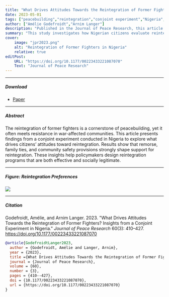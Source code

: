 ```yaml
---
title: "What Drives Attitudes Towards the Reintegration of Former Fighters? Insights from a Conjoint Experiment in Nigeria"
date: 2023-05-01
tags: ["peacebuilding","reintegration","conjoint experiment","Nigeria","public opinion"]
author: ["Amélie Godefroidt","Arnim Langer"]
description: "Published in the Journal of Peace Research, this article examines public attitudes toward the reintegration of former fighters in Nigeria using a conjoint experiment."
summary: "This study investigates how Nigerian citizens evaluate reintegration scenarios for former fighters. Using a conjoint experiment, the article shows which attributes — such as remorse, community safety, and family ties — drive public support or resistance to reintegration."
cover:
    image: "jpr2023.png"
    alt: "Reintegration of Former Fighters in Nigeria"
    relative: true
editPost:
    URL: "https://doi.org/10.1177/00223433221087070"
    Text: "Journal of Peace Research"
---
```


---

##### Download

+ [Paper](jpr2023.pdf)

---

##### Abstract

The reintegration of former fighters is a cornerstone of peacebuilding, yet it often meets resistance in war-affected communities. This article presents findings from a conjoint experiment conducted in Nigeria to explore what drives citizens’ attitudes toward reintegration. Results show that remorse, family ties, and community safety provisions strongly shape support for reintegration. These insights help policymakers design reintegration programs that are both effective and socially legitimate.

---

##### Figure: Reintegration Preferences

![](jpr2023.png)

---

##### Citation

Godefroidt, Amélie, and Arnim Langer. 2023. "What Drives Attitudes Towards the Reintegration of Former Fighters? Insights from a Conjoint Experiment in Nigeria." *Journal of Peace Research* 60(3): 410–427. https://doi.org/10.1177/00223433221087070

```BibTeX
@article{GodefroidtLanger2023,
  author = {Godefroidt, Amélie and Langer, Arnim},
  year = {2023},
  title ={What Drives Attitudes Towards the Reintegration of Former Fighters? Insights from a Conjoint Experiment in Nigeria},
  journal = {Journal of Peace Research},
  volume = {60},
  number = {3},
  pages = {410--427},
  doi = {10.1177/00223433221087070},
  url = {https://doi.org/10.1177/00223433221087070}
}
```

